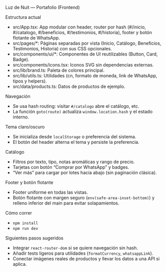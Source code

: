 Luz de Nuit — Portafolio (Frontend)

Estructura actual
- src/App.tsx: App modular con header, router por hash (#/inicio, #/catalogo, #/beneficios, #/testimonios, #/historia), footer y botón flotante de WhatsApp.
- src/pages/*: Páginas separadas por vista (Inicio, Catálogo, Beneficios, Testimonios, Historia) con sus CSS opcionales.
- src/components/ui/*: Componentes de UI reutilizables (Button, Card, Badge).
- src/components/icons.tsx: Iconos SVG sin dependencias externas.
- src/lib/brand.ts: Paleta de colores principal.
- src/lib/utils.ts: Utilidades (cn, formato de moneda, link de WhatsApp, tipos y helpers).
- src/data/products.ts: Datos de productos de ejemplo.

Navegación
- Se usa hash routing: visitar `#/catalogo` abre el catálogo, etc.
- La función `goto(route)` actualiza `window.location.hash` y el estado interno.

Tema claro/oscuro
- Se inicializa desde `localStorage` o preferencia del sistema.
- El botón del header alterna el tema y persiste la preferencia.

Catálogo
- Filtros por texto, tipo, notas aromáticas y rango de precio.
- Tarjetas con botón “Comprar por WhatsApp” y badges.
- “Ver más” para cargar por lotes hacia abajo (sin paginación clásica).

Footer y botón flotante
- Footer uniforme en todas las vistas.
- Botón flotante con margen seguro (`env(safe-area-inset-bottom)`) y relleno inferior del main para evitar solapamientos.

Cómo correr
- `npm install`
- `npm run dev`

Siguientes pasos sugeridos
- Integrar `react-router-dom` si se quiere navegación sin hash.
- Añadir tests ligeros para utilidades (`formatCurrency`, `whatsappLink`).
- Conectar imágenes reales de productos y llevar los datos a una API si aplica.

